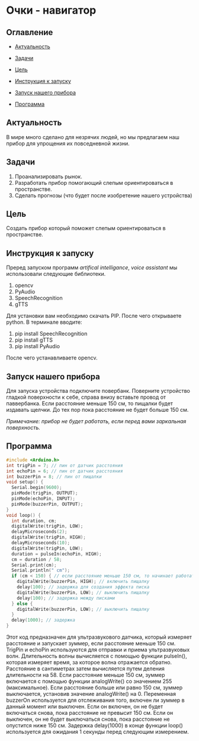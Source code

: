 # Очки - навигатор

## Оглавление
* [Актуальность](Актуальность)

* [Задачи](Задачи)

* [Цель](Цель)

* [Инструкция к запуску](Инструкциякзапуску)

* [Запуск нашего прибора](Запускнашегоприбора)

* [Программа](Программа) 

## Актуальность
В мире много сделано для незрячих людей, но мы предлагаем наш прибор для упрощения их повседневной жизни.

## Задачи
1) Проанализировать рынок.
2) Разработать прибор помогающий слепым ориентироваться в пространстве.
3) Сделать прогнозы (что будет после изобретение нашего устройства)

## Цель

Создать прибор который поможет слепым ориентироваться в пространстве. 


## Инструкция к запуску

Преред запуском программ  *artifical intelligance*, *voice assistant* мы использовали следующие библиотеки.
1) opencv
2) PyAudio
3) SpeechRecognition
4) gTTS

Для установки вам необходимо скачать PIP. После чего открываете python. В терминале вводите:
1) pip install SpeechRecognition
2) pip install gTTS
3) pip install PyAudio

После чего устанавливаете opencv.

## Запуск нашего прибора
Для запуска устройства подключите повербанк. Поверните устройство гладкой поверхности к себе, справа внизу вставьте провод от паввербанка. 
Если расстояние меньше 150 см, то пищалки будет издавать щелчки. До тех пор пока расстояние не будет больше 150 см.

*Примечание: прибор не будет работать, если перед вами заркальная поверхность.*

## Программа
```c++
#include <Arduino.h>
int trigPin = 7; // пин от датчик расстояния 
int echoPin = 6; // пин от датчик расстояния 
int buzzerPin = 8; // пин от пищалки
void setup() {
  Serial.begin(9600);
  pinMode(trigPin, OUTPUT);
  pinMode(echoPin, INPUT);
  pinMode(buzzerPin, OUTPUT); 
}
void loop() {
  int duration, cm;
  digitalWrite(trigPin, LOW);
  delayMicroseconds(2);
  digitalWrite(trigPin, HIGH);
  delayMicroseconds(10);
  digitalWrite(trigPin, LOW);
  duration = pulseIn(echoPin, HIGH);
  cm = duration / 58;
  Serial.print(cm);
  Serial.println(" cm");
  if (cm < 150) { // если расстояние меньше 150 см, то начинает работать пищалка
    digitalWrite(buzzerPin, HIGH); // включить пищалку
    delay(100); // задержка для создания эффекта писка
    digitalWrite(buzzerPin, LOW); // выключить пищалку
    delay(100); // задержка между писками
  } else {
    digitalWrite(buzzerPin, LOW); // выключить пищалку
  }
  delay(1000); // задержка
}
```
Этот код предназначен для ультразвукового датчика, который измеряет расстояние и запускает зуммер, если расстояние меньше 150 см. 
TrigPin и echoPin используются для отправки и приема ультразвуковых волн. Длительность волны вычисляется с помощью функции pulseIn(), которая измеряет время, за которое волна отражается обратно. Расстояние в сантиметрах затем вычисляется путем деления длительности на 58.
Если расстояние меньше 150 см, зуммер включается с помощью функции analogWrite() со значением 255 (максимальное). Если расстояние больше или равно 150 см, зуммер выключается, установив значение analogWrite() на 0.
Переменная buzzerOn используется для отслеживания того, включен ли зуммер в данный момент или выключен. Если он включен, он не будет включаться снова, пока расстояние не превысит 150 см. Если он выключен, он не будет выключаться снова, пока расстояние не опустится ниже 150 см.
Задержка delay(1000) в конце функции loop() используется для ожидания 1 секунды перед следующим измерением.

